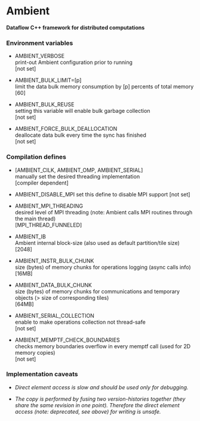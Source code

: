 Ambient
=======
**Dataflow C++ framework for distributed computations**

### Environment variables

- AMBIENT_VERBOSE  
  print-out Ambient configuration prior to running  
  [not set]

- AMBIENT_BULK_LIMIT=[p]  
  limit the data bulk memory consumption by [p] percents of total memory  
  [60]
                                            
- AMBIENT_BULK_REUSE  
  setting this variable will enable bulk garbage collection  
  [not set]
                                            
- AMBIENT_FORCE_BULK_DEALLOCATION  
  deallocate data bulk every time the sync has finished  
  [not set]


### Compilation defines

- [AMBIENT_CILK, AMBIENT_OMP, AMBIENT_SERIAL]  
  manually set the desired threading implementation  
  [compiler dependent]

- AMBIENT_DISABLE_MPI
  set this define to disable MPI support
  [not set]

- AMBIENT_MPI_THREADING  
  desired level of MPI threading (note: Ambient calls MPI routines through the main thread)  
  [MPI_THREAD_FUNNELED]
                                            
- AMBIENT_IB  
  Ambient internal block-size (also used as default partition/tile size)  
  [2048]
                                            
- AMBIENT_INSTR_BULK_CHUNK  
  size (bytes) of memory chunks for operations logging (async calls info)  
  [16MB]
                                            
- AMBIENT_DATA_BULK_CHUNK  
  size (bytes) of memory chunks for communications and temporary objects (> size of corresponding tiles)  
  [64MB]
                                            
- AMBIENT_SERIAL_COLLECTION  
  enable to make operations collection not thread-safe  
  [not set]
                                            
- AMBIENT_MEMPTF_CHECK_BOUNDARIES  
  checks memory boundaries overflow in every memptf call (used for 2D memory copies)  
  [not set]


### Implementation caveats

- *Direct element access is slow and should be used only for debugging.*

- *The copy is performed by fusing two version-histories together (they share the same revision in one point).
  Therefore the direct element access (note: deprecated, see above) for writing is unsafe.*

